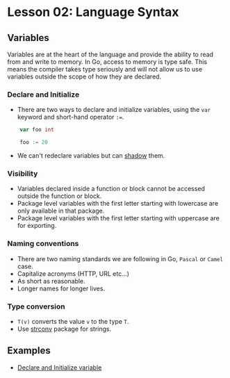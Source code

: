 # Lesson 02: Language Syntax

## Variables

Variables are at the heart of the language and provide the ability to read from and write to memory. In Go, access to memory is type safe. This means the compiler takes type seriously and will not allow us to use variables outside the scope of how they are declared.

### Declare and Initialize

- There are two ways to declare and initialize variables, using the `var` keyword and short-hand operator `:=`.

```go
    var foo int

    foo := 20
```

- We can't redeclare variables but can [shadow](https://play.golang.org/p/DfLdVlFopd4) them.

### Visibility

- Variables declared inside a function or block cannot be accessed outside the function or block.
- Package level variables with the first letter starting with lowercase are only available in that package.
- Package level variables with the first letter starting with uppercase are for exporting.

### Naming conventions

- There are two naming standards we are following in Go, `Pascal` or `Camel` case.
- Capitalize acronyms (HTTP, URL etc...)
- As short as reasonable.
- Longer names for longer lives.

### Type conversion

- `T(v)` converts the value `v` to the type `T`.
- Use [strconv](https://golang.org/pkg/strconv/) package for strings.

## Examples

- [Declare and Initialize variable](https://github.com/george-kj/golang-tour/lesson/02/syntax/variables/example.go)
